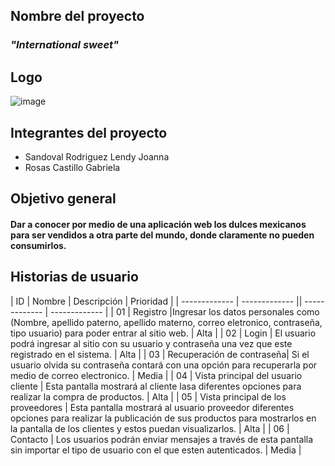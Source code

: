 ## Nombre del proyecto
### *"International sweet"*
## Logo
![image](https://user-images.githubusercontent.com/80369054/192405823-a10483f9-81ca-4864-9d90-569b7d31cef2.png)

## Integrantes del proyecto

- Sandoval Rodriguez Lendy Joanna
- Rosas Castillo Gabriela

## Objetivo general
#### Dar a conocer por medio de una aplicación web los dulces mexicanos para ser vendidos a otra parte del mundo, donde claramente no pueden consumirlos.

## Historias de usuario

| ID |  Nombre | Descripción | Prioridad | 
| ------------- | ------------- || ------------- | ------------- |
| 01   | Registro |Ingresar los datos personales como (Nombre, apellido paterno, apellido materno, correo eletronico, contraseña, tipo usuario) para poder entrar al sitio web.    |       Alta |
| 02   | Login     | El usuario podrá ingresar al sitio con su usuario y contraseña una vez que este registrado en el sistema.    |      Alta |
| 03     | Recuperación de contraseña| Si el usuario olvida su contraseña contará con una opción para recuperarla por medio de correo electronico.     |       Media |
| 04    | Vista principal del usuario cliente    | Esta pantalla mostrará al cliente lasa diferentes opciones para realizar la compra de productos.     |      Alta |
| 05    | Vista principal de los proveedores    | Esta pantalla mostrará al usuario proveedor diferentes opciones para realizar la publicación de sus productos para mostrarlos en la pantalla de los clientes y estos puedan visualizarlos.   |     Alta |
| 06 |  Contacto  | Los usuarios podrán enviar mensajes a través de esta pantalla sin importar el tipo de usuario con el que esten autenticados.   |       Media |
